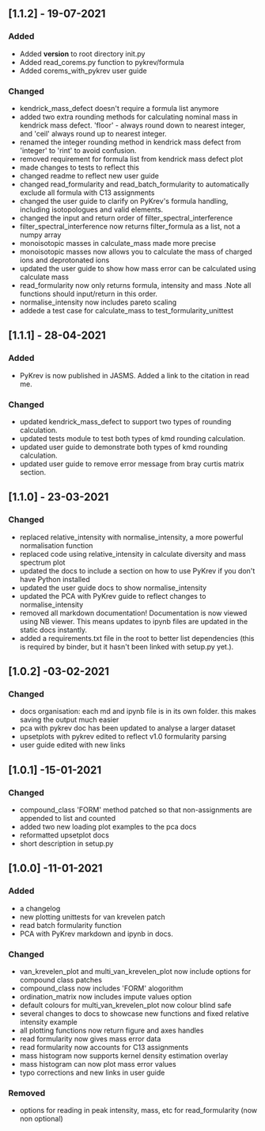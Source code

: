## [1.1.2] - 19-07-2021 

### Added
- Added __version__ to root directory init.py
- Added read_corems.py function to pykrev/formula 
- Added corems_with_pykrev user guide

### Changed
- kendrick_mass_defect doesn't require a formula list anymore 
- added two extra rounding methods for calculating nominal mass in kendrick mass defect. 
	'floor' - always round down to nearest integer, and 'ceil' always round up to nearest integer. 
- renamed the integer rounding method in kendrick mass defect from 'integer' to 'rint' to avoid confusion.
- removed requirement for formula list from kendrick mass defect plot
- made changes to tests to reflect this 
- changed readme to reflect new user guide
- changed read_formularity and read_batch_formularity to automatically exclude all formula with C13 assignments 
- changed the user guide to clarify on PyKrev's formula handling, including isotopologues and valid elements.
- changed the input and return order of filter_spectral_interference
- filter_spectral_interference now returns filter_formula as a list, not a numpy array
- monoisotopic masses in calculate_mass made more precise
- monoisotopic masses now allows you to calculate the mass of charged ions and deprotonated ions
- updated the user guide to show how mass error can be calculated using calculate mass
- read_formularity now only returns formula, intensity and mass .Note all functions should input/return in this order.
- normalise_intensity now includes pareto scaling
- addede a test case for calculate_mass to test_formularity_unittest

## [1.1.1] - 28-04-2021

### Added
- PyKrev is now published in JASMS. Added a link to the citation in read me. 

### Changed
- updated kendrick_mass_defect to support two types of rounding calculation. 
- updated tests module to test both types of kmd rounding calculation. 
- updated user guide to demonstrate both types of kmd rounding calculation. 
- updated user guide  to remove error message from bray curtis matrix section. 

## [1.1.0] - 23-03-2021

### Changed
- replaced relative_intensity with normalise_intensity, a more powerful normalisation function
- replaced code using relative_intensity in calculate diversity and mass spectrum plot 
- updated the docs to include a section on how to use PyKrev if you don't have Python installed 
- updated the user guide docs to show normalise_intensity
- updated the PCA with PyKrev guide to reflect changes to normalise_intensity
- removed all markdown documentation! Documentation is now viewed using NB viewer. This means updates to ipynb files are updated in the static docs instantly. 
- added a requirements.txt file in the root to better list dependencies (this is required by binder, but it hasn't been linked with setup.py yet.). 

## [1.0.2] -03-02-2021

### Changed
- docs organisation: each md and ipynb file is in its own folder. this makes saving the output much easier 
- pca with pykrev doc has been updated to analyse a larger dataset
- upsetplots with pykrev edited to reflect v1.0 formularity parsing 
- user guide edited with new links 

## [1.0.1] -15-01-2021

### Changed
- compound_class 'FORM' method patched so that non-assignments are appended to list and counted
- added two new loading plot examples to the pca docs 
- reformatted upsetplot docs
- short description in setup.py

## [1.0.0] -11-01-2021

### Added
- a changelog
- new plotting unittests for van krevelen patch
- read batch formularity function
- PCA with PyKrev markdown and ipynb in docs. 

### Changed
- van_krevelen_plot and multi_van_krevelen_plot now include options for compound class patches
- compound_class now includes 'FORM' alogorithm
- ordination_matrix now includes impute values option 
- default colours for multi_van_krevelen_plot now colour blind safe
- several changes to docs to showcase new functions and fixed relative intensity example
- all plotting functions now return figure and axes handles
- read formularity now gives mass error data
- read formularity now accounts for C13 assignments
- mass histogram now supports kernel density estimation overlay
- mass histogram can now plot mass error values
- typo corrections and new links in user guide

### Removed
- options for reading in peak intensity, mass, etc for read_formularity (now non optional) 